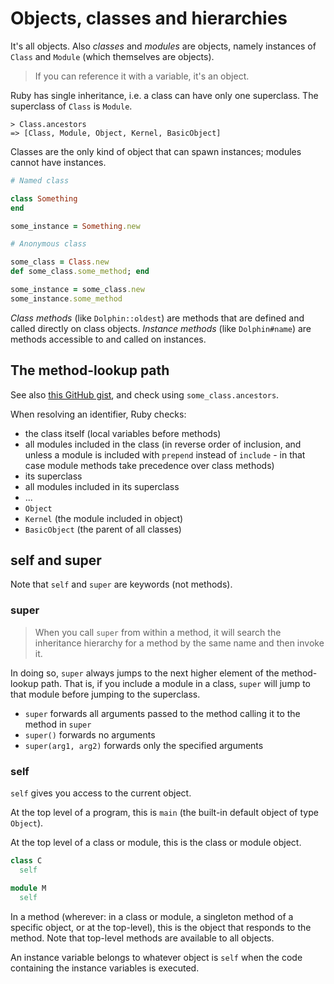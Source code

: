 # Objects, classes and hierarchies

It's all objects. Also _classes_ and _modules_ are objects, namely instances of `Class` and `Module` (which themselves are objects).

> If you can reference it with a variable, it's an object.

Ruby has single inheritance, i.e. a class can have only one superclass. The superclass of `Class` is `Module`.
```
> Class.ancestors
=> [Class, Module, Object, Kernel, BasicObject]
```

Classes are the only kind of object that can spawn instances; modules cannot have instances.

```ruby
# Named class

class Something
end

some_instance = Something.new

# Anonymous class

some_class = Class.new
def some_class.some_method; end

some_instance = some_class.new
some_instance.some_method
```

_Class methods_ (like `Dolphin::oldest`) are methods that are defined and called directly on class objects.
_Instance methods_ (like `Dolphin#name`) are methods accessible to and called on instances.

## The method-lookup path

See also [this GitHub gist](https://gist.github.com/damien-roche/351bf4e7991449714533), and check using `some_class.ancestors`.

When resolving an identifier, Ruby checks:

* the class itself (local variables before methods)
* all modules included in the class (in reverse order of inclusion, and unless a module is included with `prepend` instead of `include` - in that case module methods take precedence over class methods)
* its superclass
* all modules included in its superclass
* ...
* `Object`
* `Kernel` (the module included in object)
* `BasicObject` (the parent of all classes)

## self and super

Note that `self` and `super` are keywords (not methods).

### super

> When you call `super` from within a method, it will search the inheritance hierarchy for a method by the same name and then invoke it.

In doing so, `super` always jumps to the next higher element of the method-lookup path. That is, if you include a module in a class, `super` will jump to that module before jumping to the superclass.
* `super` forwards all arguments passed to the method calling it to the method in `super`
* `super()` forwards no arguments
* `super(arg1, arg2)` forwards only the specified arguments

### self

`self` gives you access to the current object.

At the top level of a program, this is `main` (the built-in default object of type `Object`).

At the top level of a class or module, this is the class or module object.
```ruby
class C
  self

module M
  self
```

In a method (wherever: in a class or module, a singleton method of a specific object, or at the top-level), this is the object that responds to the method. Note that top-level methods are available to all objects.

An instance variable belongs to whatever object is `self` when the code containing the instance variables is executed.
